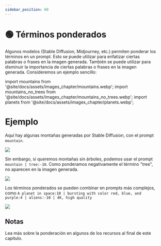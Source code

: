 ```yaml
---
sidebar_position: 60
---
```


# 🟢 Términos ponderados

Algunos modelos (Stable Diffusion, Midjourney, etc.) permiten ponderar los términos en un prompt. Esto se puede utilizar para enfatizar ciertas palabras o frases en la imagen generada. También se puede utilizar para disminuir la importancia de ciertas palabras o frases en la imagen generada. Consideremos un ejemplo sencillo:

import mountains from '@site/docs/assets/images_chapter/mountains.webp';
import mountains_no_trees from '@site/docs/assets/images_chapter/mountains_no_trees.webp';
import planets from '@site/docs/assets/images_chapter/planets.webp';


# Ejemplo

Aquí hay algunas montañas generadas por Stable Diffusion, con el prompt `mountain`.

<div style={{textAlign: 'center'}}>
  <img src={mountains} style={{width: "350px"}} />
</div>

Sin embargo, si queremos montañas sin árboles, podemos usar el prompt `mountain | tree:-10`. Como ponderamos negativamente el término "tree", no aparecen en la imagen generada.

<div style={{textAlign: 'center'}}>
  <img src={mountains_no_trees} style={{width: "350px"}} />
</div>

Los términos ponderados se pueden combinar en prompts más complejos, como `A planet in space:10 | bursting with color red, blue, and purple:4 | aliens:-10 | 4K, high quality`

<div style={{textAlign: 'center'}}>
  <img src={planets} style={{width: "350px"}} />
</div>

## Notas

Lea más sobre la ponderación en algunos de los recursos al final de este capítulo.